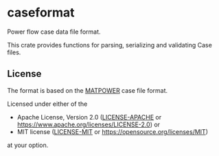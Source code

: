 # caseformat

Power flow case data file format.

This crate provides functions for parsing, serializing and validating Case files.

## License

The format is based on the [MATPOWER](https://matpower.org/docs/ref/matpower7.1/lib/caseformat.html) case file format.

Licensed under either of the

* Apache License, Version 2.0 ([LICENSE-APACHE](LICENSE-APACHE) or https://www.apache.org/licenses/LICENSE-2.0) or
* MIT license ([LICENSE-MIT](LICENSE-MIT) or https://opensource.org/licenses/MIT)

at your option.